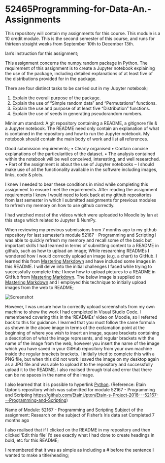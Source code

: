 # 52465Programming-for-Data-An.-Assignments
This repository will contain my assignments for this course. This module is a 10 credit module.
This is the second semester of this course, and runs for thirteen straight weeks from September 10th to December 13th. 

Ian’s instruction for this assignment;

This assignment concerns the numpy.random package in Python. The requirement of this assignment is to create a Jupyter notebook explaining the use of the package, including detailed explanations of at least five of the distributions provided for in the package. 

There are four distinct tasks to be carried out in my Jupyter notebook;
1.	Explain the overall purpose of the package.
2.	Explain the use of “Simple random data” and “Permutations” functions.
3.	Explain the use and purpose of at least five “Distribution” functions.
4.	Explain the use of seeds in generating pseudorandom numbers.

Minimum standard:
A git repository containing a README, a gitignore file & a Jupyter notebook. 
The README need only contain an explanation of what is contained in the repository and how to run the Jupyter notebook.
My notebook should contain the main body of work and list all references.

Good submission requirements;
•	Clearly organised
•	Contain concise explanations of the particularities of the dataset.
•	The analysis contained within the notebook will be well conceived, interesting, and well researched.
•	Part of the assignment is about the use of Jupyter notebooks – I should make use of all the functionality available in the software including images, links, code & plots.

I knew I needed to bear these conditions in mind while completing this assignment to ensure I met the requirements.
After reading the assignment requirements I knew I would need to look back at my github repositories from last semester in which I submitted assignments for previous modules to refresh my memory on how to use github correctly. 

I had watched most of the videos which were uploaded to Moodle by Ian at this stage which related to Jupyter & NumPy. 

When reviewing my previous submissions from 7 months ago to my github repository for last semester’s module 52167 - Programming and Scripting I was able to quickly refresh my memory and recall some of the basic but important skills I had learned in terms of submitting content to a README in github, such as how to upload an image;
While researching READMEs I wondered how I would correctly upload an image (e.g. a chart) to GitHub. I learned this from [Mastering Markdown](https://guides.github.com/features/mastering-markdown/) and have included some images in this README. I will delve into the initial challenges I faced while trying to successfully complete this;
I knew how to upload pictures to a README in GitHub from [Mastering Markdown](https://guides.github.com/features/mastering-markdown/). The below image is supplied on [Mastering Markdown](https://guides.github.com/features/mastering-markdown/) and I employed this technique to initially upload images from the web to README;

![Screenshot](HowToUploadPictureScreenshotFromMasteringMarkdown.jpg)

However, I was unsure how to correctly upload screenshots from my own machine to show the work I had completed in Visual Studio Code. I remembered covering this in the ‘READMEs’ video on Moodle, so I referred back to this for guidance. I learned that you must follow the same formula as shown in the above image in terms of the exclamation point at the beginning of where you wish to insert an image, square brackets containing a description of what the image represents, and regular brackets with the name of the image from the web, however you insert the name of the image which you have saved in your GitHub repository from your own machine inside the regular brackets brackets. I initially tried to complete this with a PNG file, but when this did not work I saved the image on my desktop again as a JPG file and was able to upload it to the repository and successfully upload it to the README. I also realised through trial and error that there can be no spaces in the name of the image.

I also learned that it is possible to hyperlink [Python]( https://www.python.org/).
(Reference: Etain Upton’s repository which was submitted for module 52167 - Programming and Scripting https://github.com/EtainUpton/Etain-s-Project-2018---52167---Programming-and-Scripting)

Name of Module: 52167 - Programming and Scripting
Subject of the assignment:
Research on the subject of Fisher’s Iris data set
Completed 7 months ago

I also realised that if I clicked on the README in my repository and then clicked ‘Edit this file’ I’d see exactly what I had done to create headings in bold, etc for this README;
 

I remembered that it was as simple as including a # before the sentence I wanted to make a title/heading;
